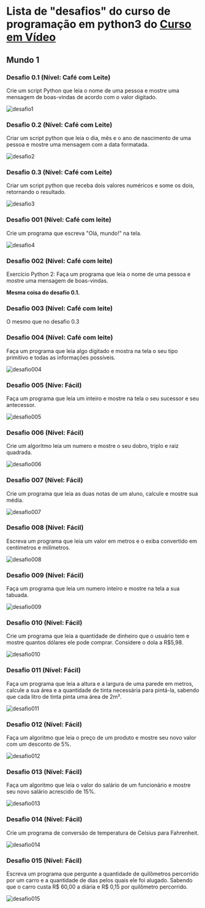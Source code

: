# Lista de "desafios" do curso de programação em python3 do [Curso em Vídeo](https://www.cursoemvideo.com/course/python-3-mundo-1/)

## Mundo 1

### Desafio 0.1 (Nível: Café com Leite)

Crie um script Python que leia o nome de uma pessoa e mostre uma mensagem de boas-vindas de acordo com o valor digitado.

![desafio1](images/desafio1.png)

### Desafio 0.2 (Nível: Café com Leite)

Criar um script python que leia o dia, mês e o ano de nascimento de uma pessoa e mostre uma mensagem com a data formatada.

![desafio2](images/desafio2.png)

### Desafio 0.3 (Nível: Café com Leite)

Criar um script python que receba dois valores numéricos e some os dois, retornando o resultado.

![desafio3](images/desafio3.png)

### Desafio 001 (Nível: Café com leite)

Crie um programa que escreva "Olá, mundo!" na tela.

![desafio4](images/desafio4.png)

### Desafio 002 (Nível: Café com leite)

Exercício Python 2: Faça um programa que leia o nome de uma pessoa e mostre uma mensagem de boas-vindas.
 
**Mesma coisa do desafio 0.1.**

### Desafio 003 (Nível: Café com leite)

O mesmo que no desafio 0.3

### Desafio 004 (Nível: Café com leite)

Faça um programa que leia algo digitado e mostra na tela o seu tipo primitivo e todas as informações possíveis.

![desafio004](images/desafio004.png)

### Desafio 005 (Níve: Fácil)

Faça um programa que leia um inteiro e mostre na tela o seu sucessor e seu antecessor.

![desafio005](images/desafio005.png)

### Desafio 006 (Nível: Fácil)

Crie um algoritmo leia um numero e mostre o seu dobro, triplo e raiz quadrada.

![desafio006](images/desafio006.png)

### Desafio 007 (Nível: Fácil)

Crie um programa que leia as duas notas de um aluno, calcule e mostre sua média.

![desafio007](images/desafio007.png)

### Desafio 008 (Nível: Fácil)

Escreva um programa que leia um valor em metros e o exiba convertido em centímetros e milímetros.

![desafio008](images/desafio008.png)

### Desafio 009 (Nível: Fácil)

Faça um programa que leia um numero inteiro e mostre na tela a sua tabuada.

![desafio009](images/desafio009.png)

### Desafio 010 (Nível: Fácil)

Crie um programa que leia a quantidade de dinheiro que o usuário tem e mostre quantos dólares ele pode comprar. Considere o dola a R$5,98.

![desafio010](images/desafio010.png)

### Desafio 011 (Nível: Fácil)

Faça um programa que leia a altura e a largura de uma parede em metros, calcule a sua área e a quantidade de tinta necessária para pintá-la, sabendo que cada litro de tinta pinta uma área de 2m².

![desafio011](images/desafio011.png)

### Desafio 012 (Nível: Fácil)

Faça um algoritmo que leia o preço de um produto e mostre seu novo valor com um desconto de 5%.

![desafio012](images/desafio012.png)

### Desafio 013 (Nível: Fácil)

Faça um algoritmo que leia o valor do salário de um funcionário e mostre seu novo salário acrescido de 15%.

![desafio013](images/desafio013.png)

### Desafio 014 (Nível: Fácil)
Crie um programa de conversão de temperatura de Celsius para Fahrenheit.

![desafio014](images/desafio014.png)


### Desafio 015 (Nível: Fácil)

Escreva um programa que pergunte a quantidade de quilômetros percorrido por um carro e a quantidade de dias pelos quais ele foi alugado. Sabendo que o carro custa R$ 60,00 a diária e R$ 0,15 por quilômetro percorrido.

![desafio015](images/desafio015.png)

